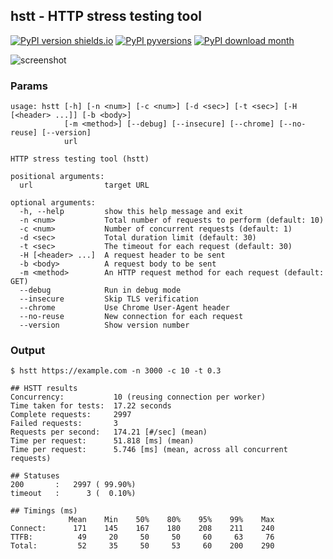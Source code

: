 ## hstt - HTTP stress testing tool

[![PyPI version shields.io](https://img.shields.io/pypi/v/hstt.svg)](https://pypi.org/project/hstt/)
[![PyPI pyversions](https://img.shields.io/pypi/pyversions/hstt.svg)](https://pypi.org/project/hstt/)
[![PyPI download month](https://img.shields.io/pypi/dm/hstt.svg)](https://pypi.org/project/hstt/)

![screenshot](https://user-images.githubusercontent.com/2664578/130337933-40b131e0-2f27-4f77-a389-c3ecc0668b00.gif)

### Params

```
usage: hstt [-h] [-n <num>] [-c <num>] [-d <sec>] [-t <sec>] [-H [<header> ...]] [-b <body>]
            [-m <method>] [--debug] [--insecure] [--chrome] [--no-reuse] [--version]
            url

HTTP stress testing tool (hstt)

positional arguments:
  url                target URL

optional arguments:
  -h, --help         show this help message and exit
  -n <num>           Total number of requests to perform (default: 10)
  -c <num>           Number of concurrent requests (default: 1)
  -d <sec>           Total duration limit (default: 30)
  -t <sec>           The timeout for each request (default: 30)
  -H [<header> ...]  A request header to be sent
  -b <body>          A request body to be sent
  -m <method>        An HTTP request method for each request (default: GET)
  --debug            Run in debug mode
  --insecure         Skip TLS verification
  --chrome           Use Chrome User-Agent header
  --no-reuse         New connection for each request
  --version          Show version number
```

### Output

```
$ hstt https://example.com -n 3000 -c 10 -t 0.3

## HSTT results
Concurrency:           10 (reusing connection per worker)
Time taken for tests:  17.22 seconds
Complete requests:     2997
Failed requests:       3
Requests per second:   174.21 [#/sec] (mean)
Time per request:      51.818 [ms] (mean)
Time per request:      5.746 [ms] (mean, across all concurrent requests)

## Statuses
200       :   2997 ( 99.90%)
timeout   :      3 (  0.10%)

## Timings (ms)
             Mean    Min    50%    80%    95%    99%    Max
Connect:      171    145    167    180    208    211    240
TTFB:          49     20     50     50     60     63     76
Total:         52     35     50     53     60    200    290
```
